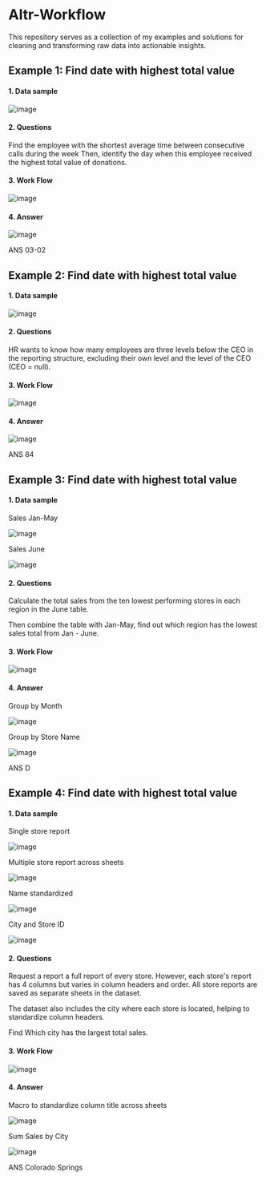 # Altr-Workflow

This repository serves as a collection of my examples and solutions for cleaning and transforming raw data into actionable insights.

## Example 1: Find date with highest total value
#### 1. Data sample
![image](https://github.com/Tann1901/Altr-Workflow/assets/108020327/16b15bbb-4503-4b04-9df8-8a516f1eca63)

#### 2. Questions
Find the employee with the shortest average time between consecutive calls during the week
Then, identify the day when this employee received the highest total value of donations.

#### 3. Work Flow
![image](https://github.com/Tann1901/Altr-Workflow/assets/108020327/6f9f11cd-acb6-469c-85f6-7f55400079f5)

#### 4. Answer
![image](https://github.com/Tann1901/Altr-Workflow/assets/108020327/e88aa2dd-040d-44a5-9d3e-3227ef7b18f6)

ANS 03-02

## Example 2: Find date with highest total value
#### 1. Data sample
![image](https://github.com/Tann1901/Altr-Workflow/assets/108020327/3a5faca1-e54a-4934-ba43-6d4e0e719cf2)

#### 2. Questions
HR wants to know how many employees are three levels below the CEO in the reporting structure, excluding their own level and the level of the CEO (CEO = null).

#### 3. Work Flow
![image](https://github.com/Tann1901/Altr-Workflow/assets/108020327/3c8c5ea9-a99d-497a-a504-ada878c42829)

#### 4. Answer
![image](https://github.com/Tann1901/Altr-Workflow/assets/108020327/801b70db-8537-4da1-942d-234360bcfc7e)

ANS 84

## Example 3: Find date with highest total value
#### 1. Data sample
Sales Jan-May

![image](https://github.com/Tann1901/Altr-Workflow/assets/108020327/3898f7d5-ce7b-447f-a3df-becd2c2e9ff6)

Sales June

![image](https://github.com/Tann1901/Altr-Workflow/assets/108020327/9a685d8a-fe32-4d8c-8894-d1a0f29ed992)

#### 2. Questions
Calculate the total sales from the ten lowest performing stores in each region in the June table.

Then combine the table with Jan-May, find out which region has the lowest sales total from Jan - June.

#### 3. Work Flow
![image](https://github.com/Tann1901/Altr-Workflow/assets/108020327/f4cf7224-ee8f-47fd-a265-570078021ac3)

#### 4. Answer
Group by Month

![image](https://github.com/Tann1901/Altr-Workflow/assets/108020327/ede7453f-c80c-469f-b136-57af1ac100e4)

Group by Store Name

![image](https://github.com/Tann1901/Altr-Workflow/assets/108020327/a79ddcd9-17d4-45b4-b8a8-a669b67c1f77)

ANS D

## Example 4: Find date with highest total value
#### 1. Data sample

Single store report

![image](https://github.com/Tann1901/Altr-Workflow/assets/108020327/883abdb3-36d5-41c1-8d0b-15b3b894e74e)

Multiple store report across sheets

![image](https://github.com/Tann1901/Altr-Workflow/assets/108020327/9ccb3978-1abb-44e2-9ec2-27414b0e6db6)

Name standardized

![image](https://github.com/Tann1901/Altr-Workflow/assets/108020327/41a88c2b-1932-4c36-9d2e-575db0891a86)

City and Store ID 

![image](https://github.com/Tann1901/Altr-Workflow/assets/108020327/9e271212-b5d5-4b69-84d8-e87bf5db34b7)


#### 2. Questions
Request a report a full report of every store. However, each store's report has 4 columns but varies in column headers and order. All store reports are saved as separate sheets in the dataset. 

The dataset also includes the city where each store is located, helping to standardize column headers. 

Find Which city has the largest total sales.

#### 3. Work Flow
![image](https://github.com/Tann1901/Altr-Workflow/assets/108020327/0e8fe11d-d85c-46c5-ad0b-7f7781e51d38)

#### 4. Answer
Macro to standardize column title across sheets 

![image](https://github.com/Tann1901/Altr-Workflow/assets/108020327/bb4d7cac-adab-4630-8bb8-a86849ede0d2)

Sum Sales by City 

![image](https://github.com/Tann1901/Altr-Workflow/assets/108020327/17c8b38e-ea42-4dfd-a1a7-c4d17a55da0d)

ANS Colorado Springs

